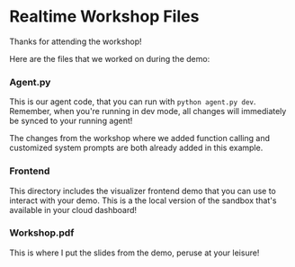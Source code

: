 # Realtime Workshop Files

Thanks for attending the workshop!

Here are the files that we worked on during the demo:

### Agent.py
This is our agent code, that you can run with `python agent.py dev`. Remember, when you're running in dev mode, all changes will immediately be synced to your running agent!

The changes from the workshop where we added function calling and customized system prompts are both already added in this example.

### Frontend
This directory includes the visualizer frontend demo that you can use to interact with your demo. This is a the local version of the sandbox that's available in your cloud dashboard!

### Workshop.pdf

This is where I put the slides from the demo, peruse at your leisure! 
